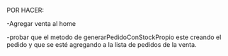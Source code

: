 POR HACER:

-Agregar venta al home

-probar que el metodo de generarPedidoConStockPropio este creando el pedido y que se esté agregando a la lista de pedidos de la venta.

